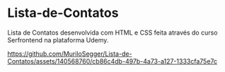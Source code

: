# Lista-de-Contatos

Lista de Contatos desenvolvida com HTML e CSS feita através do curso Serfrontend na plataforma Udemy.

https://github.com/MuriloSegger/Lista-de-Contatos/assets/140568760/cb86c4db-497b-4a73-a127-1333cfa75e7c




